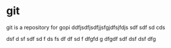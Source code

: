 # git
git is a repository for
gopi
ddfjsdfjsdfjjsfgjdfsjfdjs
sdf
sdf
sd
cds

dsf
d
sf
sdf
sd
f
ds
fs
df
df
sd
f
dfgfd
g
dfgdf
sdf
dsf
dsf
dfg
